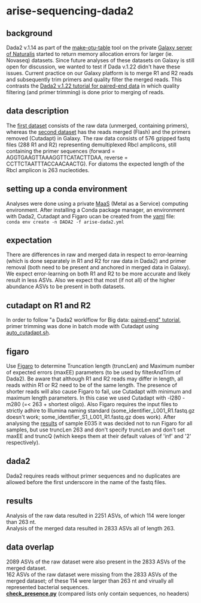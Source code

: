 # arise-sequencing-dada2

## background
Dada2 v.1.14 as part of the [make-otu-table](https://github.com/naturalis/galaxy-tool-make-otu-table) tool on the private [Galaxy server of Naturalis](https://galaxy.naturalis.nl) started to return memory allocation errors for larger (ie. Novaseq) datasets. Since future analyses of these datasets on Galaxy is still open for discussion, we wanted to test if Dada v.1.22 didn't have these issues. Current practice on our Galaxy platform is to merge R1 and R2 reads and subsequently trim primers and quality filter the merged reads. This contrasts the [Dada2 v.1.22 tutorial for paired-end data](https://benjjneb.github.io/dada2/bigdata_paired.html) in which quality filtering (and primer trimming) is done prior to merging of reads.

## data description
The [first dataset](https://drive.google.com/file/d/1S6YhKIrnqzmqu4RxRjE0PZJ4fxpf7F5J/view?usp=sharing) consists of the raw data (unmerged, containing primers), whereas the [second dataset](https://drive.google.com/file/d/1iZPC4_vsBDPZnOexT8y0cP44vtmE0CYI/view?usp=sharing) has the reads merged (Flash) and the primers removed (Cutadapt) in Galaxy. The raw data consists of 576 gzipped fastq files (288 R1 and R2) representing demultiplexed Rbcl amplicons, still containing the primer sequences (forward = AGGTGAAGTTAAAGGTTCATACTTDAA, reverse = CCTTCTAATTTACCAACAACTG). For diatoms the expected length of the Rbcl amplicon is 263 nucleotides.

## setting up a conda environment
Analyses were done using a private [MaaS](https://maas.io/) (Metal as a Service) computing environment. After installing a Conda package manager, an environment with Dada2, Cutadapt and Figaro ucan be created from the [yaml]() file:\
`conda env create -n DADA2 -f arise-dada2.yml`

## expectation
There are differences in raw and merged data in respect to error-learning (which is done separately in R1 and R2 for raw data in Dada2) and primer removal (both need to be present and anchored in merged data in Galaxy). We expect error-learning on both R1 and R2 to be more accurate and likely result in less ASVs. Also we expect that most (if not all) of the higher abundance ASVs to be present in both datasets. 

## cutadapt on R1 and R2
In order to follow "a Dada2 worklflow for Big data: [paired-end" tutorial](https://benjjneb.github.io/dada2/bigdata_paired.html), primer trimming was done in batch mode with Cutadapt using [auto_cutadapt.sh](https://github.com/naturalis/arise-sequencing-dada2/blob/main/auto_cutadapt.sh).

## figaro
Use [Figaro](https://github.com/Zymo-Research/figaro#figaro) to determine Truncation length (truncLen) and Maximum number of expected errors (maxEE) parameters (to be used by filterAndTrim of Dada2). Be aware that although R1 and R2 reads may differ in length, all reads within R1 or R2 need to be of the same length. The presence of shorter reads will also cause Figaro to fail, use Cutadapt with minimum and maximum length parameters. In this case we used Cutadapt with -l280 -m280 (=< 263 + shortest oligo). Also Figaro requires the input files to strictly adhire to Illumina naming standard (some_identifier_L001_R1.fastq.gz doesn't work; some_identifier_S1_L001_R1.fastq.gz does work). After analysing the [results](https://github.com/naturalis/arise-sequencing-dada2/tree/main/figaro_output) of sample E035 it was decided not to run Figaro for all samples, but use truncLen 263 and don't specify truncLen and don't set maxEE and truncQ (which keeps them at their default values of 'inf' and '2' respectively).

## dada2
Dada2 requires reads without primer sequences and no duplicates are allowed before the first underscore in the name of the fastq files.

## results
Analysis of the raw data resulted in 2251 ASVs, of which 114 were longer than 263 nt.\
Analysis of the merged data resulted in 2833 ASVs all of length 263.

## data overlap
2089 ASVs of the raw dataset were also present in the 2833 ASVs of the merged dataset.\
162 ASVs of the raw dataset were missing from the 2833 ASVs of the merged dataset; of these 114 were larger than 263 nt and virually all represented bacterial sequences.\
[**check_presence.py**](https://github.com/naturalis/arise-sequencing-dada2/blob/main/check_presence.py) (compared lists only contain sequences, no headers)




